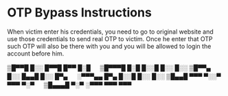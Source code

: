 # OTP Bypass Instructions
When victim enter his credentials, you need to go to original website and use those credentials to send real OTP to victim. Once he enter that OTP such OTP will also be there with you and you will be allowed to login the account before him.





▒█▀▀█ █░░ █▀▀█ █▀▀ █░█ 　 ▒█▀▀▀█ █░█ █░░█ █░░ █░░ 
▒█▀▀▄ █░░ █▄▄█ █░░ █▀▄ 　 ░▀▀▀▄▄ █▀▄ █░░█ █░░ █░░ 
▒█▄▄█ ▀▀▀ ▀░░▀ ▀▀▀ ▀░▀ 　 ▒█▄▄▄█ ▀░▀ ░▀▀▀ ▀▀▀ ▀▀▀
